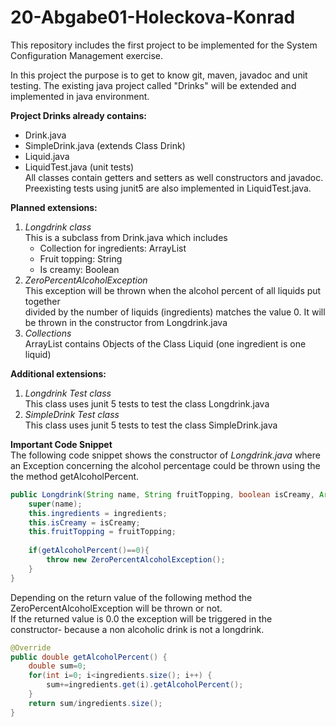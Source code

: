 # 20-Abgabe01-Holeckova-Konrad
This repository includes the first project to be implemented for the System Configuration Management exercise.

In this project the purpose is to get to know git, maven, javadoc and unit testing.
The existing java project called "Drinks" will be extended and implemented in java environment.

**Project Drinks already contains:**
- Drink.java
- SimpleDrink.java (extends Class Drink)
- Liquid.java
- LiquidTest.java (unit tests) <br />
All classes contain getters and setters as well constructors and javadoc.
Preexisting tests using junit5 are also implemented in LiquidTest.java.

**Planned extensions:** <br />
1. *Longdrink class*  <br />
This is a subclass from Drink.java which includes <br />
    - Collection for ingredients: ArrayList
    - Fruit topping: String
    - Is creamy: Boolean
2. *ZeroPercentAlcoholException* <br />
This exception will be thrown when the alcohol percent of all liquids put together<br />
divided by the number of liquids (ingredients) matches the value 0. It will be thrown in the constructor from Longdrink.java <br/>
3. *Collections* <br />
ArrayList contains Objects of the Class Liquid (one ingredient is one liquid) <br /> <a/>

**Additional extensions:**<br />
1. *Longdrink Test class*<br />
This class uses junit 5 tests to test the class Longdrink.java
2. *SimpleDrink Test class*<br />
This class uses junit 5 tests to test the class SimpleDrink.java

**Important Code Snippet**<br />
The following code snippet shows the constructor of *Longdrink.java* where an Exception concerning the alcohol percentage could be thrown using the the method getAlcoholPercent.  
```java
public Longdrink(String name, String fruitTopping, boolean isCreamy, ArrayList<Liquid> ingredients) throws ZeroPercentAlcoholException {
    super(name);
    this.ingredients = ingredients;
    this.isCreamy = isCreamy;
    this.fruitTopping = fruitTopping;
      
    if(getAlcoholPercent()==0){
        throw new ZeroPercentAlcoholException();
    }
}
```
Depending on the return value of the following
method the ZeroPercentAlcoholException will be thrown or not.<br />
If the returned value is 0.0 the exception will be triggered in the constructor-
because a non alcoholic drink is not a longdrink.

```java
@Override
public double getAlcoholPercent() {
    double sum=0;
    for(int i=0; i<ingredients.size(); i++) {
        sum+=ingredients.get(i).getAlcoholPercent();
    }
    return sum/ingredients.size();
}
```


